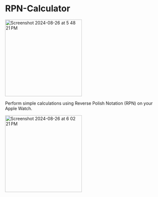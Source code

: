 # RPN-Calculator

<img height='250' alt="Screenshot 2024-08-26 at 5 48 21 PM" src="https://github.com/user-attachments/assets/7d516a9f-c965-41d0-9f14-a9365871d119">


Perform simple calculations using Reverse Polish Notation (RPN) on your Apple Watch.


<img height="250" alt="Screenshot 2024-08-26 at 6 02 21 PM" src="https://github.com/user-attachments/assets/483be1c9-64cf-4bda-b8dd-c4622c838c8d">
